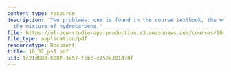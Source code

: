 ```yaml
---
content_type: resource
description: 'Two problems: one is found in the course textbook, the other concerns
  the mixture of hydrocarbons.'
file: https://ol-ocw-studio-app-production.s3.amazonaws.com/courses/10-32-separation-processes-spring-2005/1c21d686608f3e57fcbcc752e301d70f_10_32_ps1.pdf
file_type: application/pdf
resourcetype: Document
title: 10_32_ps1.pdf
uid: 1c21d686-608f-3e57-fcbc-c752e301d70f
---
```

